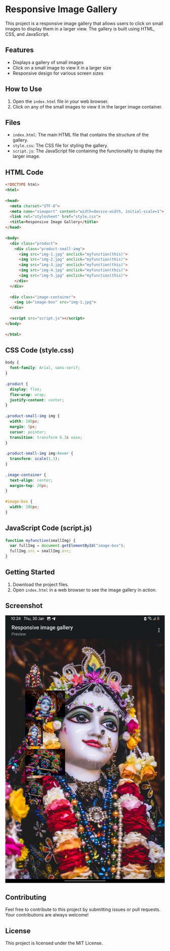 # Responsive Image Gallery

This project is a responsive image gallery that allows users to click on small images to display them in a larger view. The gallery is built using HTML, CSS, and JavaScript.

## Features

- Displays a gallery of small images
- Click on a small image to view it in a larger size
- Responsive design for various screen sizes

## How to Use

1. Open the `index.html` file in your web browser.
2. Click on any of the small images to view it in the larger image container.

## Files

- `index.html`: The main HTML file that contains the structure of the gallery.
- `style.css`: The CSS file for styling the gallery.
- `script.js`: The JavaScript file containing the functionality to display the larger image.

## HTML Code

```html
<!DOCTYPE html>
<html>

<head>
  <meta charset="UTF-8">
  <meta name="viewport" content="width=device-width, initial-scale=1">
  <link rel="stylesheet" href="style.css">
  <title>Responsive Image Gallery</title>
</head>

<body>
  <div class="product">
    <div class="product-small-img">
      <img src="img-1.jpg" onclick="myfunction(this)">
      <img src="img-2.jpg" onclick="myfunction(this)">
      <img src="img-3.jpg" onclick="myfunction(this)">
      <img src="img-4.jpg" onclick="myfunction(this)">
      <img src="img-5.jpg" onclick="myfunction(this)">
    </div>
  </div>
  
  <div class="image-container">
    <img id="image-box" src="img-1.jpg">
  </div>
  
  <script src="script.js"></script>
</body>

</html>
```

## CSS Code (style.css)

```css
body {
  font-family: Arial, sans-serif;
}

.product {
  display: flex;
  flex-wrap: wrap;
  justify-content: center;
}

.product-small-img img {
  width: 100px;
  margin: 5px;
  cursor: pointer;
  transition: transform 0.3s ease;
}

.product-small-img img:hover {
  transform: scale(1.1);
}

.image-container {
  text-align: center;
  margin-top: 20px;
}

#image-box {
  width: 300px;
}
```

## JavaScript Code (script.js)

```javascript
function myfunction(smallImg) {
  var fullImg = document.getElementById("image-box");
  fullImg.src = smallImg.src;
}
```

## Getting Started

1. Download the project files.
2. Open `index.html` in a web browser to see the image gallery in action.

## Screenshot
![Image Gallery Screenshot](Screenshot.jpg)

## Contributing

Feel free to contribute to this project by submitting issues or pull requests. Your contributions are always welcome!

## License

This project is licensed under the MIT License.

```
